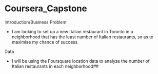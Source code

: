 # Coursera_Capstone

Introduction/Business Problem
- I am looking to set up a new Italian restaurant in Toronto in a neighborhood that has the least number of Italian restaurants, so as to maximise my chance of success.

Data
- I will be using the Foursquare location data to analyze the number of Italian restaurants in each neighborhood##
